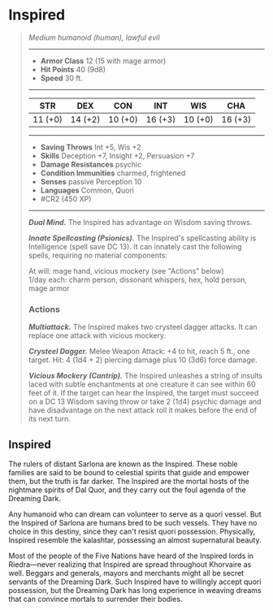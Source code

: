 # Inspired
>*Medium humanoid (human), lawful evil*
>___
>- **Armor Class** 12 (15 with mage armor)
>- **Hit Points** 40 (9d8)
>- **Speed** 30 ft.
>___
>|STR|DEX|CON|INT|WIS|CHA|
>|:---:|:---:|:---:|:---:|:---:|:---:|
>|11 (+0)|14 (+2)|10 (+0)|16 (+3)|10 (+0)|16 (+3)|
>___
>- **Saving Throws** Int +5, Wis +2
>- **Skills** Deception +7, Insight +2, Persuasion +7
>- **Damage Resistances** psychic
>- **Condition Immunities** charmed, frightened
>- **Senses** passive Perception 10
>- **Languages** Common, Quori
>- #CR2 (450 XP)
>___
>***Dual Mind.*** The Inspired has advantage on Wisdom saving throws.  
>
>***Innate Spellcasting (Psionics).*** The Inspired's spellcasting ability is Intelligence (spell save DC 13). It can innately cast the following spells, requiring no material components:  
>
>At will: mage hand, vicious mockery (see "Actions" below)  
>1/day each: charm person, dissonant whispers, hex, hold person, mage armor  
>
>### Actions
>***Multiattack.*** The Inspired makes two crysteel dagger attacks. It can replace one attack with vicious mockery.  
>
>***Crysteel Dagger.*** Melee Weapon Attack: +4 to hit, reach 5 ft., one target. Hit: 4 (1d4 + 2) piercing damage plus 10 (3d6) force damage.  
>
>***Vicious Mockery (Cantrip).*** The Inspired unleashes a string of insults laced with subtle enchantments at one creature it can see within 60 feet of it. If the target can hear the Inspired, the target must succeed on a DC 13 Wisdom saving throw or take 2 (1d4) psychic damage and have disadvantage on the next attack roll it makes before the end of its next turn.

## Inspired

The rulers of distant Sarlona are known as the Inspired. These noble families are said to be bound to celestial spirits that guide and empower them, but the truth is far darker. The Inspired are the mortal hosts of the nightmare spirits of Dal Quor, and they carry out the foul agenda of the Dreaming Dark.

Any humanoid who can dream can volunteer to serve as a quori vessel. But the Inspired of Sarlona are humans bred to be such vessels. They have no choice in this destiny, since they can't resist quori possession. Physically, Inspired resemble the kalashtar, possessing an almost supernatural beauty.

Most of the people of the Five Nations have heard of the Inspired lords in Riedra—never realizing that Inspired are spread throughout Khorvaire as well. Beggars and generals, mayors and merchants might all be secret servants of the Dreaming Dark. Such Inspired have to willingly accept quori possession, but the Dreaming Dark has long experience in weaving dreams that can convince mortals to surrender their bodies.